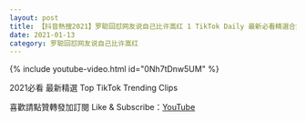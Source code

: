 ```yaml
---
layout: post
title: 【抖音熱搜2021】罗聪回怼网友说自己比许嵩红 1 TikTok Daily 最新必看精選合集2021 01 13
date: 2021-01-13
category: 罗聪回怼网友说自己比许嵩红
---
```


{% include youtube-video.html id="0Nh7tDnw5UM" %}

2021必看 最新精選 Top TikTok Trending Clips

喜歡請點贊轉發加訂閱 Like & Subscribe：[YouTube](https://www.youtube.com/channel/UCAoR7VcanIPd04uEq_GIylA/videos)

